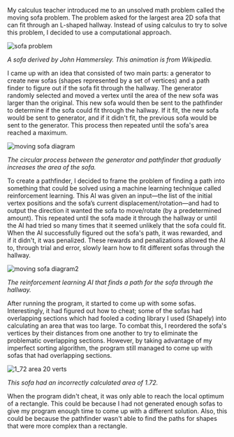 My calculus teacher introduced me to an unsolved math problem called the moving sofa problem. The problem asked for the largest area 2D sofa that can fit through an L-shaped hallway. Instead of using calculus to try to solve this problem, I decided to use a computational approach.

![sofa problem](https://github.com/camtamsox/MovingSofa/assets/109252429/264466d7-3f1d-4237-b1f7-c975973e3357)

_A sofa derived by John Hammersley. This animation is from Wikipedia._

I came up with an idea that consisted of two main parts: a generator to create new sofas (shapes represented by a set of vertices) and a path finder to figure out if the sofa fit through the hallway. The generator randomly selected and moved a vertex until the area of the new sofa was larger than the original. This new sofa would then be sent to the pathfinder to determine if the sofa could fit through the hallway. If it fit, the new sofa would be sent to generator, and if it didn't fit, the previous sofa would be sent to the generator. This process then repeated until the sofa's area reached a maximum.

![moving sofa diagram](https://github.com/camtamsox/MovingSofa/assets/109252429/eee72ce9-f040-4e4e-a62d-c084d0bdc0c8)

_The circular process between the generator and pathfinder that gradually increases the area of the sofa._

To create a pathfinder, I decided to frame the problem of finding a path into something that could be solved using a machine learning technique called reinforcement learning. This AI was given an input—the list of the initial vertex positions and the sofa’s current displacement/rotation—and had to output the direction it wanted the sofa to move/rotate (by a predetermined amount). This repeated until the sofa made it through the hallway or until the AI had tried so many times that it seemed unlikely that the sofa could fit. When the AI successfully figured out the sofa's path, it was rewarded, and if it didn't, it was penalized. These rewards and penalizations allowed the AI to, through trial and error, slowly learn how to fit different sofas through the hallway.

![moving sofa diagram2](https://github.com/camtamsox/MovingSofa/assets/109252429/4e42d776-54cf-4725-8945-386e77ac9197)

_The reinforcement learning AI that finds a path for the sofa through the hallway._

After running the program, it started to come up with some sofas. Interestingly, it had figured out how to cheat; some of the sofas had overlapping sections which had fooled a coding library I used (Shapely) into calculating an area that was too large. To combat this, I reordered the sofa's vertices by their distances from one another to try to eliminate the problematic overlapping sections. However, by taking advantage of my imperfect sorting algorithm, the program still managed to come up with sofas that had overlapping sections.

![1_72 area 20 verts](https://github.com/camtamsox/MovingSofa/assets/109252429/65390101-1400-4979-8406-5358b71d5dcd)

_This sofa had an incorrectly calculated area of 1.72._

When the program didn't cheat, it was only able to reach the local optimum of a rectangle. This could be because I had not generated enough sofas to give my program enough time to come up with a different solution. Also, this could be because the pathfinder wasn't able to find the paths for shapes that were more complex than a rectangle.
